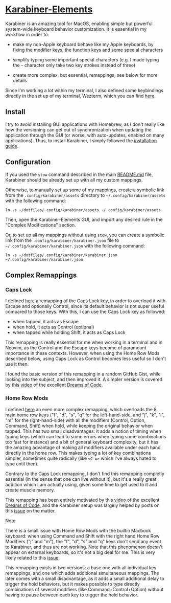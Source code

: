 # [Karabiner-Elements](https://karabiner-elements.pqrs.org/)

Karabiner is an amazing tool for MacOS, enabling simple but powerful system-wide keyboard behavior
customization. It is essential in my workflow in order to:

- make my non-Apple keyboard behave like my Apple keyboards, by fixing the modifier keys, the
  function keys and some special characters

- simplify typing some important special characters (e.g. I made typing the `~` character only take
  two key strokes instead of three)

- create more complex, but essential, remappings, see below for more details

Since I'm working a lot within my terminal, I also defined some keybindings directly in the set up
of my terminal, Wezterm, which you can find [here](config/wezterm/keys.lua).

## Install

I try to avoid installing GUI applications with Homebrew, as I don't really like how the versioning
can get out of synchronization when updating the application through the GUI (or worse, with
auto-updates, enabled on many applications). Thus, to install Karabiner, I simply followed the
[installation guide](https://karabiner-elements.pqrs.org/docs/getting-started/installation/).

## Configuration

If you used the `stow` command described in the main [README.md](/README.md) file, Karabiner should
be already set up with all my custom mappings.

Otherwise, to manually set up some of my mappings, create a symbolic link from the
`.config/karabiner/assets` directory to `~/.config/karabiner/assets` with the following command:

```shell
ln -s ~/dotfiles/.config/karabiner/assets ~/.config/karabiner/assets
```

Then, open the Karabiner-Elements GUI, and import any desired rule in the "Complex Modifications"
section.

Or, to set up all my mappings without using `stow`, you can create a symbolic link from the
`.config/karabiner/karabiner.json` file to `~/.config/karabiner/karabiner.json` with the following
command:

```shell
ln -s ~/dotfiles/.config/karabiner/karabiner.json ~/.config/karabiner/karabiner.json
```

## Complex Remappings

### Caps Lock

I defined [here](.config/karabiner/assets/complex_modifications/caps_lock.json) a remapping of the
Caps Lock key, in order to overload it with Escape and optionally Control, since its default
behavior is not super useful compared to those keys. With this, I can use the Caps Lock key as
followed:

- when tapped, it acts as Escape
- when hold, it acts as Control (optional)
- when tapped while holding Shift, it acts as Caps Lock

This remapping is really essential for me when working in a terminal and in Neovim, as the Control
and the Escape keys become of paramount importance in these contexts. However, when using the Home
Row Mods described below, using Caps Lock as Control becomes less useful so I don't use it then.

I found the basic version of this remapping in a random GitHub Gist, while looking into the subject,
and then improved it. A simpler version is covered by this
[video](https://www.youtube.com/watch?v=XuQVbZ0wENE) of the excellent
[Dreams of Code](https://www.youtube.com/@dreamsofcode).

### Home Row Mods

I defined [here](.config/karabiner/assets/complex_modifications/home_row_mods.json) an even more
complex remapping, which overloads the 8 main home row keys ("f", "d", "s", "q" for the
left-hand-side, and "j", "k", "l", "m" for the right-hand-side) with all the modifiers (Control,
Option, Command, Shift) when hold, while keeping the original behavior when tapped. This has two
small disadvantages: it adds a notion of timing when typing keys (which can lead to some errors when
typing some combinations too fast for instance) and a bit of general keyboard complexity, but it has
the amazing advantage of making all modifiers available under each hand directly in the home row.
This makes typing a lot of key combinations simpler, sometimes quite radically (like `<C-w>` which
I've always hated to type until then).

Contrary to the Caps Lock remapping, I don't find this remapping completly essential (in the sense
that one can live without it), but it's a really great addition which I am actually using, given
some time to get used to it and create muscle memory.

This remapping has been entirely motivated by this
[video](https://www.youtube.com/watch?v=sLWQ4Gx88h4&t=913s) of the excellent
[Dreams of Code](https://www.youtube.com/@dreamsofcode), and the Karabiner setup was largely helped
by posts on this [issue](https://github.com/pqrs-org/Karabiner-Elements/issues/3559) on the matter.

> [!NOTE]
>
> There is a small issue with Home Row Mods with the builtin Macbook keyboard: when using Command
> and Shift with the right hand Home Row Modifiers ("j" and "m"), the "f", "d", "s" and "q" keys
> don't send any event to Karabiner, and thus are not working. Note that this phenomenon doesn't
> appear on external keyboards, so it's not a big deal for me. This is very likely related to this
> [issue](https://github.com/pqrs-org/Karabiner-Elements/issues/3113).

This remapping exists in two versions: a base one with all individual key remappings, and one which
adds additional simultaneous mappings. The later comes with a small disadvantage, as it adds a small
additional delay to trigger the hold behaviors, but it makes possible to type directly combinations
of several modifiers (like Command+Control+Option) without having to pause between each key to
trigger the hold behavior.
